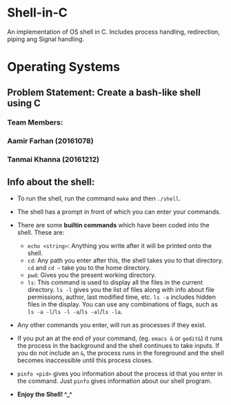 # Shell-in-C
An implementation of OS shell in C. Includes process handling, redirection, piping ang Signal handling.


# Operating Systems


## Problem Statement: Create a bash-like shell using C

### Team Members:
### Aamir Farhan (20161078)
### Tanmai Khanna (20161212)

## Info about the shell:

- To run the shell, run the command `make` and then `./shell`.
- The shell has a prompt in front of which you can enter your commands.
- There are some **builtin commands** which have been coded into the shell. These are:

	- `echo <string>`: Anything you write after it will be printed onto the shell.
	- `cd`: Any path you enter after this, the shell takes you to that directory. `cd` and `cd ~` take you to the home directory.
	- `pwd`: Gives you the present working directory.
	- `ls`: This command is used to display all the files in the current directory. `ls -l` gives you the list of files along with info about file permissions, author, last modified time, etc. `ls -a` includes hidden files in the display. You can use any combinations of flags, such as `ls -a -l`/`ls -l -a`/`ls -al`/`ls -la`.

- Any other commands you enter, will run as processes if they exist.
- If you put an at the end of your command, (eg. `emacs &` or `gedit&`) it runs the process in the background and the shell continues to take inputs. If you do not include an `&`, the process runs in the foreground and the shell becomes inaccessible until this process closes.

- `pinfo <pid>` gives you information about the process id that you enter in the command. Just `pinfo` gives information about our shell program.

- **Enjoy the Shell! ^_^**


